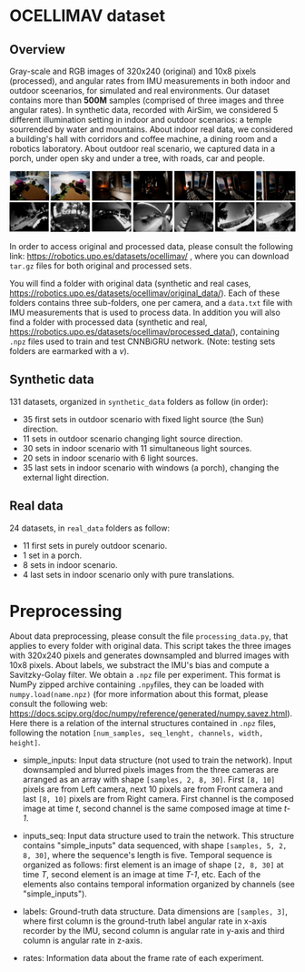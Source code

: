 
# OCELLIMAV dataset

## Overview
Gray-scale and RGB images of 320x240 (original) and 10x8 pixels (processed), and angular rates from IMU measurements in both indoor and outdoor sceenarios, for simulated and real environments. Our dataset contains more than **500M** samples (comprised of three images and three angular rates). In synthetic data, recorded with AirSim, we considered 5 different illumination setting in indoor and outdoor scenarios: a temple sourrended by water and mountains. About indoor real data, we considered a building's hall with corridors and coffee machine, a dining room and a robotics laboratory. About outdoor real scenario, we captured data in a porch, under open sky and under a tree, with roads, car and people. 


![Datasets](../.github/datasets.png)

In order to access original and processed data, please consult the following link: https://robotics.upo.es/datasets/ocellimav/ , where you can download `tar.gz` files for both original and processed sets.

You will find a folder with original data (synthetic and real cases, https://robotics.upo.es/datasets/ocellimav/original_data/). Each of these folders contains three sub-folders, one per camera, and a `data.txt` file with IMU measurements that is used to process data. In addition you will also find a folder with processed data (synthetic and real, https://robotics.upo.es/datasets/ocellimav/processed_data/), containing `.npz` files used to train and test CNNBiGRU network. (Note: testing sets folders are earmarked with a *v*). 

## Synthetic data

131 datasets, organized in `synthetic_data` folders as follow (in order):

- 35 first sets in outdoor scenario with fixed light source (the Sun) direction.
- 11 sets in outdoor scenario changing light source direction.
- 30 sets in indoor scenario with 11 simultaneous light sources.
- 20 sets in indoor scenario with 6 light sources. 
- 35 last sets in indoor scenario with windows (a porch), changing the external light direction.



## Real data

24 datasets, in `real_data` folders as follow:

- 11 first sets in purely outdoor scenario.
- 1 set in a porch.
- 8 sets in indoor scenario.
- 4 last sets in indoor scenario only with pure translations.



# Preprocessing

About data preprocessing, please consult the file `processing_data.py`, that applies to every folder with original data. This script takes the three images with 320x240 pixels and generates downsampled and blurred images with 10x8 pixels. About labels, we substract the IMU's bias and compute a Savitzky-Golay filter. We obtain a `.npz` file per experiment. This format is NumPy zipped archive containing `.npy`files, they can be loaded with `numpy.load(name.npz)` (for more information about this format, please consult the following web: https://docs.scipy.org/doc/numpy/reference/generated/numpy.savez.html). Here there is a relation of the internal structures contained in `.npz` files, following the notation `[num_samples, seq_lenght, channels, width, height]`.


- simple_inputs: 
Input data structure (not used to train the network). Input downsampled and blurred pixels images from the three cameras are arranged as an array with shape `[samples, 2, 8, 30]`. First `[8, 10]` pixels are from Left camera, next 10 pixels are from
Front camera and last `[8, 10]` pixels are from Right camera. First channel is the composed image at time *t*, second channel is
the same composed image at time *t-1*.

- inputs_seq:
Input data structure used to train the network. This structure contains "simple_inputs" data sequenced, with shape `[samples, 5, 2, 8, 30]`, where the sequence's length is five. Temporal sequence is organized as follows: first element is an image of shape `[2, 8, 30]`  at time *T*, second element is an image at time *T-1*, etc. Each of the elements also contains temporal information organized by channels (see "simple_inputs").

- labels:
Ground-truth data structure. Data dimensions are `[samples, 3]`, where first column is the ground-truth label angular rate in x-axis recorder by the IMU, second column is angular rate in y-axis and third column is angular rate in z-axis.

- rates:
Information data about the frame rate of each experiment.




